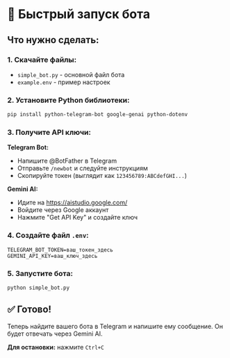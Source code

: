 # 🚀 Быстрый запуск бота

## Что нужно сделать:

### 1. Скачайте файлы:
- `simple_bot.py` - основной файл бота  
- `example.env` - пример настроек

### 2. Установите Python библиотеки:
```bash
pip install python-telegram-bot google-genai python-dotenv
```

### 3. Получите API ключи:

**Telegram Bot:**
- Напишите @BotFather в Telegram
- Отправьте `/newbot` и следуйте инструкциям  
- Скопируйте токен (выглядит как `123456789:ABCdefGHI...`)

**Gemini AI:**
- Идите на https://aistudio.google.com/
- Войдите через Google аккаунт
- Нажмите "Get API Key" и создайте ключ

### 4. Создайте файл `.env`:
```
TELEGRAM_BOT_TOKEN=ваш_токен_здесь
GEMINI_API_KEY=ваш_ключ_здесь
```

### 5. Запустите бота:
```bash
python simple_bot.py
```

## ✅ Готово!

Теперь найдите вашего бота в Telegram и напишите ему сообщение. Он будет отвечать через Gemini AI.

**Для остановки:** нажмите `Ctrl+C`